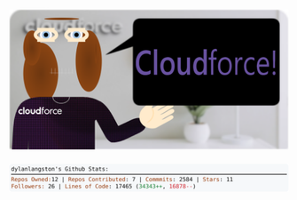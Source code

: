 <!-- 
Version 2.0.145
Built Wed Nov 13 2024 05:06:26 GMT+0000 (Coordinated Universal Time)
-->

<h1 align="center">
  <a href="https://github.com/dylanlangston/dylanlangston/tree/master/src" title="Click to View Source">
    <picture width="100%" alt="Dylan">
      <source media="(prefers-color-scheme: dark)" srcset="dylan-dark.svg?version=2.0.145">
      <img src="dylan-light.svg?version=2.0.145" alt="Dylan">
    </picture>
  </a>
</h1>

<div align="center">
  <picture width="100%" alt="Profile Info and Stats">
    <source media="(prefers-color-scheme: dark)" srcset="stats-dark.svg?version=2.0.145">
    <img src="stats-light.svg?version=2.0.145" alt="Profile Info and Stats">
  </picture>
</div>
